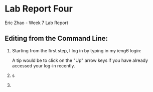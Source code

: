 # **Lab Report Four**

Eric Zhao - Week 7 Lab Report

## Editing from the Command Line: 

1. Starting from the first step, I log in by typing in my ieng6 login:

   A tip would be to click on the "Up" arrow keys if you have already accessed your log-in recently.

   
3. s

4. 
